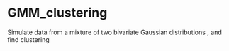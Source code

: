 # GMM_clustering
Simulate data from a mixture of two bivariate Gaussian distributions , and find clustering 
